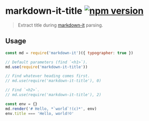 # markdown-it-title [![npm version](http://img.shields.io/npm/v/markdown-it-title.svg?style=flat-square)](https://www.npmjs.org/package/markdown-it-title)

> Extract title during [markdown-it] parsing.

[markdown-it]: https://github.com/markdown-it/markdown-it

Usage
-----

```js
const md = require('markdown-it')({ typographer: true })

// Default parameters (find `<h1>`).
md.use(require('markdown-it-title'))

// Find whatever heading comes first.
// md.use(require('markdown-it-title'), 0)

// Find `<h2>`.
// md.use(require('markdown-it-title'), 2)

const env = {}
md.render('# Hello, *`world`!(c)*', env)
env.title === 'Hello, world!©'
```
